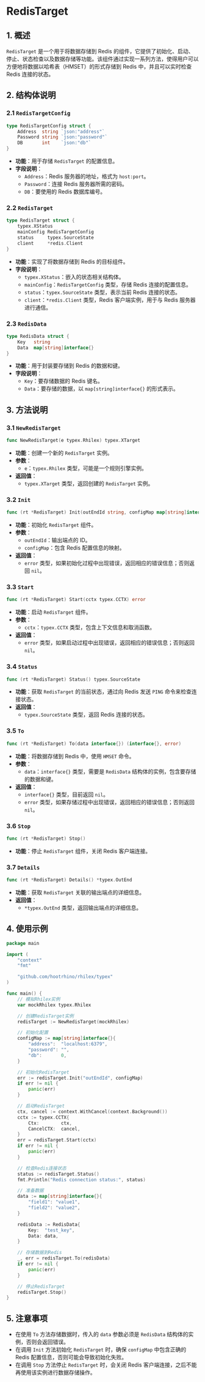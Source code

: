 # RedisTarget

## 1. 概述
`RedisTarget` 是一个用于将数据存储到 Redis 的组件，它提供了初始化、启动、停止、状态检查以及数据存储等功能。该组件通过实现一系列方法，使得用户可以方便地将数据以哈希表（HMSET）的形式存储到 Redis 中，并且可以实时检查 Redis 连接的状态。

## 2. 结构体说明

### 2.1 `RedisTargetConfig`
```go
type RedisTargetConfig struct {
    Address  string `json:"address"`
    Password string `json:"password"`
    DB       int    `json:"db"`
}
```
- **功能**：用于存储 `RedisTarget` 的配置信息。
- **字段说明**：
  - `Address`：Redis 服务器的地址，格式为 `host:port`。
  - `Password`：连接 Redis 服务器所需的密码。
  - `DB`：要使用的 Redis 数据库编号。

### 2.2 `RedisTarget`
```go
type RedisTarget struct {
    typex.XStatus
    mainConfig RedisTargetConfig
    status     typex.SourceState
    client     *redis.Client
}
```
- **功能**：实现了将数据存储到 Redis 的目标组件。
- **字段说明**：
  - `typex.XStatus`：嵌入的状态相关结构体。
  - `mainConfig`：`RedisTargetConfig` 类型，存储 Redis 连接的配置信息。
  - `status`：`typex.SourceState` 类型，表示当前 Redis 连接的状态。
  - `client`：`*redis.Client` 类型，Redis 客户端实例，用于与 Redis 服务器进行通信。

### 2.3 `RedisData`
```go
type RedisData struct {
    Key   string
    Data  map[string]interface{}
}
```
- **功能**：用于封装要存储到 Redis 的数据和键。
- **字段说明**：
  - `Key`：要存储数据的 Redis 键名。
  - `Data`：要存储的数据，以 `map[string]interface{}` 的形式表示。

## 3. 方法说明

### 3.1 `NewRedisTarget`
```go
func NewRedisTarget(e typex.Rhilex) typex.XTarget
```
- **功能**：创建一个新的 `RedisTarget` 实例。
- **参数**：
  - `e`：`typex.Rhilex` 类型，可能是一个规则引擎实例。
- **返回值**：
  - `typex.XTarget` 类型，返回创建的 `RedisTarget` 实例。

### 3.2 `Init`
```go
func (rt *RedisTarget) Init(outEndId string, configMap map[string]interface{}) error
```
- **功能**：初始化 `RedisTarget` 组件。
- **参数**：
  - `outEndId`：输出端点的 ID。
  - `configMap`：包含 Redis 配置信息的映射。
- **返回值**：
  - `error` 类型，如果初始化过程中出现错误，返回相应的错误信息；否则返回 `nil`。

### 3.3 `Start`
```go
func (rt *RedisTarget) Start(cctx typex.CCTX) error
```
- **功能**：启动 `RedisTarget` 组件。
- **参数**：
  - `cctx`：`typex.CCTX` 类型，包含上下文信息和取消函数。
- **返回值**：
  - `error` 类型，如果启动过程中出现错误，返回相应的错误信息；否则返回 `nil`。

### 3.4 `Status`
```go
func (rt *RedisTarget) Status() typex.SourceState
```
- **功能**：获取 `RedisTarget` 的当前状态，通过向 Redis 发送 `PING` 命令来检查连接状态。
- **返回值**：
  - `typex.SourceState` 类型，返回 Redis 连接的状态。

### 3.5 `To`
```go
func (rt *RedisTarget) To(data interface{}) (interface{}, error)
```
- **功能**：将数据存储到 Redis 中，使用 `HMSET` 命令。
- **参数**：
  - `data`：`interface{}` 类型，需要是 `RedisData` 结构体的实例，包含要存储的数据和键。
- **返回值**：
  - `interface{}` 类型，目前返回 `nil`。
  - `error` 类型，如果存储过程中出现错误，返回相应的错误信息；否则返回 `nil`。

### 3.6 `Stop`
```go
func (rt *RedisTarget) Stop()
```
- **功能**：停止 `RedisTarget` 组件，关闭 Redis 客户端连接。

### 3.7 `Details`
```go
func (rt *RedisTarget) Details() *typex.OutEnd
```
- **功能**：获取 `RedisTarget` 关联的输出端点的详细信息。
- **返回值**：
  - `*typex.OutEnd` 类型，返回输出端点的详细信息。

## 4. 使用示例
```go
package main

import (
    "context"
    "fmt"

    "github.com/hootrhino/rhilex/typex"
)

func main() {
    // 模拟Rhilex实例
    var mockRhilex typex.Rhilex

    // 创建RedisTarget实例
    redisTarget := NewRedisTarget(mockRhilex)

    // 初始化配置
    configMap := map[string]interface{}{
        "address":  "localhost:6379",
        "password": "",
        "db":       0,
    }

    // 初始化RedisTarget
    err := redisTarget.Init("outEndId", configMap)
    if err != nil {
        panic(err)
    }

    // 启动RedisTarget
    ctx, cancel := context.WithCancel(context.Background())
    cctx := typex.CCTX{
        Ctx:        ctx,
        CancelCTX:  cancel,
    }
    err = redisTarget.Start(cctx)
    if err != nil {
        panic(err)
    }

    // 检查Redis连接状态
    status := redisTarget.Status()
    fmt.Println("Redis connection status:", status)

    // 准备数据
    data := map[string]interface{}{
        "field1": "value1",
        "field2": "value2",
    }

    redisData := RedisData{
        Key:  "test_key",
        Data: data,
    }

    // 存储数据到Redis
    _, err = redisTarget.To(redisData)
    if err != nil {
        panic(err)
    }

    // 停止RedisTarget
    redisTarget.Stop()
}
```

## 5. 注意事项
- 在使用 `To` 方法存储数据时，传入的 `data` 参数必须是 `RedisData` 结构体的实例，否则会返回错误。
- 在调用 `Init` 方法初始化 `RedisTarget` 时，确保 `configMap` 中包含正确的 Redis 配置信息，否则可能会导致初始化失败。
- 在调用 `Stop` 方法停止 `RedisTarget` 时，会关闭 Redis 客户端连接，之后不能再使用该实例进行数据存储操作。